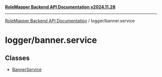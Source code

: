 [**RoleMapper Backend API Documentation v2024.11.28**](../../README.md)

***

[RoleMapper Backend API Documentation](../../modules.md) / logger/banner.service

# logger/banner.service

## Classes

- [BannerService](classes/BannerService.md)
